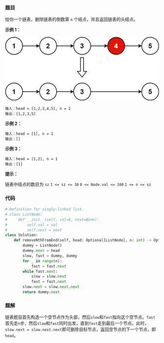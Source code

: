 ### 题目

给你一个链表，删除链表的倒数第 `n` 个结点，并且返回链表的头结点。

**示例 1：**

![img](./images/19-1.jpg)

```
输入：head = [1,2,3,4,5], n = 2
输出：[1,2,3,5]
```

**示例 2：**

```
输入：head = [1], n = 1
输出：[]
```

**示例 3：**

```
输入：head = [1,2], n = 1
输出：[1]
``` 

**提示：**

链表中结点的数目为 `sz`
`1 <= sz <= 30`
`0 <= Node.val <= 100`
`1 <= n <= sz`


### 代码

```python
# Definition for singly-linked list.
# class ListNode:
#     def __init__(self, val=0, next=None):
#         self.val = val
#         self.next = next
class Solution:
    def removeNthFromEnd(self, head: Optional[ListNode], n: int) -> Optional[ListNode]:
        dummy = ListNode()
        dummy.next = head
        slow, fast = dummy, dummy
        for _ in range(n):
            fast = fast.next
        while fast.next:
            slow = slow.next
            fast = fast.next
        slow.next = slow.next.next
        return dummy.next
```

### 题解

链表题目首先构造一个空节点作为头部，然后`slow`和`fast`指向这个空节点。`fast`首先走`n`步，然后`slow`和`fast`同时出发，直到`fast`走到最后一个节点。此时，`slow.next = slow.next.next`即可删除目标节点，返回空节点的下一个节点，即`head`。